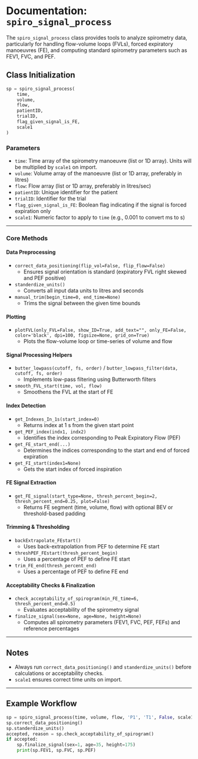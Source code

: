 # Documentation: `spiro_signal_process`

The `spiro_signal_process` class provides tools to analyze spirometry data, particularly for handling flow-volume loops (FVLs), forced expiratory manoeuvres (FE), and computing standard spirometry parameters such as FEV1, FVC, and PEF.

## Class Initialization

```python
sp = spiro_signal_process(
    time,
    volume,
    flow,
    patientID,
    trialID,
    flag_given_signal_is_FE,
    scale1
)
```

### Parameters
* `time`: Time array of the spirometry manoeuvre (list or 1D array). Units will be multiplied by `scale1` on import.
* `volume`: Volume array of the manoeuvre (list or 1D array, preferably in litres)
* `flow`: Flow array (list or 1D array, preferably in litres/sec)
* `patientID`: Unique identifier for the patient
* `trialID`: Identifier for the trial
* `flag_given_signal_is_FE`: Boolean flag indicating if the signal is forced expiration only
* `scale1`: Numeric factor to apply to `time` (e.g., 0.001 to convert ms to s)

---

### Core Methods

#### Data Preprocessing
* `correct_data_positioning(flip_vol=False, flip_flow=False)`
  * Ensures signal orientation is standard (expiratory FVL right skewed and PEF positive)
* `standerdize_units()`
  * Converts all input data units to litres and seconds
* `manual_trim(begin_time=0, end_time=None)`
  * Trims the signal between the given time bounds

#### Plotting
* `plotFVL(only_FVL=False, show_ID=True, add_text="", only_FE=False, color='black', dpi=100, figsize=None, grid_on=True)`
  * Plots the flow-volume loop or time-series of volume and flow

#### Signal Processing Helpers
* `butter_lowpass(cutoff, fs, order)` / `butter_lowpass_filter(data, cutoff, fs, order)`
  * Implements low-pass filtering using Butterworth filters
* `smooth_FVL_start(time, vol, flow)`
  * Smoothens the FVL at the start of FE

#### Index Detection
* `get_Indexes_In_1s(start_index=0)`
  * Returns index at 1 s from the given start point
* `get_PEF_index(indx1, indx2)`
  * Identifies the index corresponding to Peak Expiratory Flow (PEF)
* `get_FE_start_end(...)`  
  * Determines the indices corresponding to the start and end of forced expiration
* `get_FI_start(index1=None)`
  * Gets the start index of forced inspiration

#### FE Signal Extraction
* `get_FE_signal(start_type=None, thresh_percent_begin=2, thresh_percent_end=0.25, plot=False)`
  * Returns FE segment (time, volume, flow) with optional BEV or threshold-based padding

#### Trimming & Thresholding
* `backExtrapolate_FEstart()`
  * Uses back-extrapolation from PEF to determine FE start
* `threshPEF_FEstart(thresh_percent_begin)`
  * Uses a percentage of PEF to define FE start
* `trim_FE_end(thresh_percent_end)`
  * Uses a percentage of PEF to define FE end

#### Acceptability Checks & Finalization
* `check_acceptability_of_spirogram(min_FE_time=6, thresh_percent_end=0.5)`
  * Evaluates acceptability of the spirometry signal
* `finalize_signal(sex=None, age=None, height=None)`
  * Computes all spirometry parameters (FEV1, FVC, PEF, FEFs) and reference percentages

---

## Notes
* Always run `correct_data_positioning()` and `standerdize_units()` before calculations or acceptability checks.
* `scale1` ensures correct time units on import.

---

## Example Workflow
```python
sp = spiro_signal_process(time, volume, flow, 'P1', 'T1', False, scale1=0.001)
sp.correct_data_positioning()
sp.standerdize_units()
accepted, reason = sp.check_acceptability_of_spirogram()
if accepted:
    sp.finalize_signal(sex=1, age=35, height=175)
    print(sp.FEV1, sp.FVC, sp.PEF)
```
